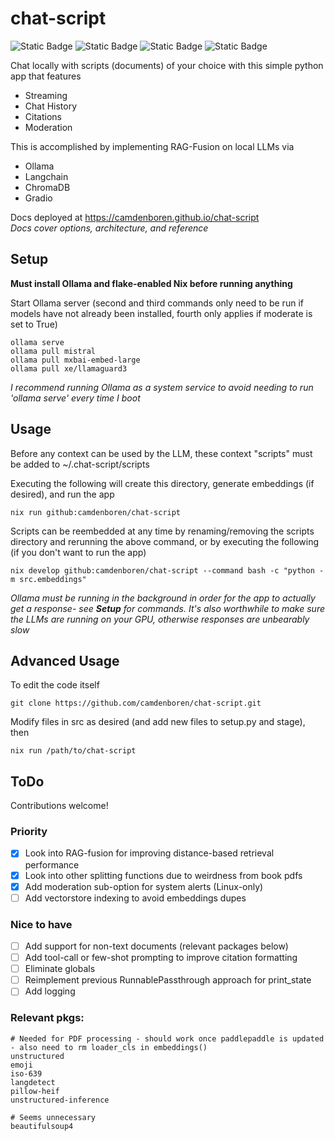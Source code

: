 # chat-script
![Static Badge](https://img.shields.io/badge/Version-1.0-blue)
![Static Badge](https://img.shields.io/badge/Platforms-Linux,_macOS-green)
![Static Badge](https://img.shields.io/badge/Coverage-72%25-green)
![Static Badge](https://img.shields.io/badge/Powered_by_Nix-grey?logo=nixOS&logoColor=white)

Chat locally with scripts (documents) of your choice with this simple python app that features
- Streaming
- Chat History
- Citations
- Moderation

This is accomplished by implementing RAG-Fusion on local LLMs via
- Ollama
- Langchain
- ChromaDB
- Gradio

Docs deployed at https://camdenboren.github.io/chat-script<br>
<i>Docs cover options, architecture, and reference</i>

## Setup
<b>Must install Ollama and flake-enabled Nix before running anything</b>

Start Ollama server (second and third commands only need to be run if models have not already been installed, fourth only applies if moderate is set to True)

    ollama serve
    ollama pull mistral
    ollama pull mxbai-embed-large
    ollama pull xe/llamaguard3

<i>I recommend running Ollama as a system service to avoid needing to run 'ollama serve' every time I boot</i>

## Usage
Before any context can be used by the LLM, these context "scripts" must be added to ~/.chat-script/scripts

Executing the following will create this directory, generate embeddings (if desired), and run the app

    nix run github:camdenboren/chat-script

Scripts can be reembedded at any time by renaming/removing the scripts directory and rerunning the above command, or by executing the following (if you don't want to run the app)

    nix develop github:camdenboren/chat-script --command bash -c "python -m src.embeddings"

<i>Ollama must be running in the background in order for the app to actually get a response- see <b>Setup</b> for commands. It's also worthwhile to make sure the LLMs are running on your GPU, otherwise responses are unbearably slow</i>

## Advanced Usage
To edit the code itself

    git clone https://github.com/camdenboren/chat-script.git

Modify files in src as desired (and add new files to setup.py and stage), then

    nix run /path/to/chat-script

## ToDo
Contributions welcome!

### Priority
- [x] Look into RAG-fusion for improving distance-based retrieval performance
- [x] Look into other splitting functions due to weirdness from book pdfs
- [x] Add moderation sub-option for system alerts (Linux-only)
- [ ] Add vectorstore indexing to avoid embeddings dupes

### Nice to have
- [ ] Add support for non-text documents (relevant packages below)
- [ ] Add tool-call or few-shot prompting to improve citation formatting
- [ ] Eliminate globals
- [ ] Reimplement previous RunnablePassthrough approach for print_state
- [ ] Add logging

### Relevant pkgs:

    # Needed for PDF processing - should work once paddlepaddle is updated - also need to rm loader_cls in embeddings()
    unstructured
    emoji
    iso-639
    langdetect
    pillow-heif
    unstructured-inference

    # Seems unnecessary
    beautifulsoup4
</details>